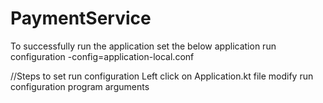 # PaymentService

To successfully run the application set the below application run configuration -config=application-local.conf

//Steps to set run configuration Left click on Application.kt file modify run configuration program arguments
